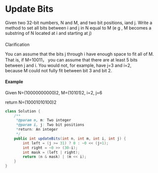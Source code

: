 # Update Bits

Given two 32-bit numbers, N and M, and two bit positions, iand j. Write a method to set all bits between i and j in N equal to M \(e g , M becomes a substring of N located at i and starting at j\)

#### Clarification

You can assume that the bits j through i have enough space to fit all of M. That is, if M=10011， you can assume that there are at least 5 bits between j and i. You would not, for example, have j=3 and i=2, because M could not fully fit between bit 3 and bit 2.

#### Example

Given N=\(10000000000\)2, M=\(10101\)2, i=2, j=6

return N=\(10001010100\)2

```java
class Solution {
    /**
     *@param n, m: Two integer
     *@param i, j: Two bit positions
     *return: An integer
     */
    public int updateBits(int n, int m, int i, int j) {        
        int left = (j >= 31) ? 0 : ~0 << (j+1);
        int right = ~0 >> (30-i);
        int mask = (left | right);        
        return (n & mask) | (m << i);
    }
}

```

